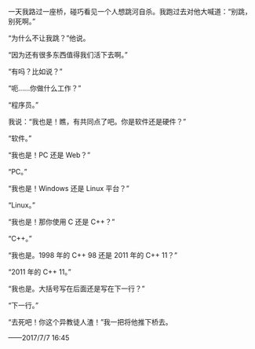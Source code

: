一天我路过一座桥，碰巧看见一个人想跳河自杀。我跑过去对他大喊道：“别跳，别死啊。”

“为什么不让我跳？”他说。

“因为还有很多东西值得我们活下去啊。”

“有吗？比如说？”

“呃……你做什么工作？”

“程序员。”

我说：“我也是！瞧，有共同点了吧。你是软件还是硬件？”

“软件。”

“我也是！PC 还是 Web？”

“PC。”

“我也是！Windows 还是 Linux 平台？”

“Linux。”

“我也是！那你使用 C 还是 C++？”

“C++。”

“我也是。1998 年的 C++ 98 还是 2011 年的 C++ 11？”

“2011 年的 C++ 11。”

“我也是。大括号写在后面还是写在下一行？”

“下一行。”

“去死吧！你这个异教徒人渣！”我一把将他推下桥去。

——2017/7/7 16:45
